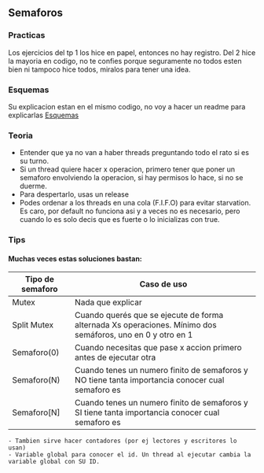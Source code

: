 ## Semaforos 

### Practicas
Los ejercicios del tp 1 los hice en papel, entonces no hay registro. 
Del 2 hice la mayoria en codigo, no te confies porque seguramente no todos esten bien ni tampoco hice todos, miralos para tener una idea. 

### Esquemas 
Su explicacion estan en el mismo codigo, no voy a hacer un readme para explicarlas [Esquemas](https://github.com/MateoGiuffra/concurrente/blob/main/Semaforos/Esquemas)

### Teoria
- Entender que ya no van a haber threads preguntando todo el rato si es su turno. 
- Si un thread quiere hacer x operacion, primero tener que poner un semaforo envolviendo la operacion, si hay permisos lo hace, si no se duerme. 
- Para despertarlo, usas un release
- Podes ordenar a los threads en una cola (F.I.F.O) para evitar starvation. Es caro, por default no funciona asi y a veces no es necesario, pero cuando lo es solo decis que es fuerte o lo inicializas con true.  

### Tips 
#### Muchas veces estas soluciones bastan: 
| Tipo de semaforo | Caso de uso |
|----------------|----------------|
| Mutex  | Nada que explicar |
| Split Mutex  | Cuando querés que se ejecute de forma alternada Xs operaciones. Mínimo dos semáforos, uno en 0 y otro en 1 |
| Semaforo(0)  | Cuando necesitas que pase x accion primero antes de ejecutar otra |
| Semaforo(N)  | Cuando tenes un numero finito de semaforos y NO tiene tanta importancia conocer cual semaforo es |
| Semaforo[N]  | Cuando tenes un numero finito de semaforos y SI tiene tanta importancia conocer cual semaforo es |
    - Tambien sirve hacer contadores (por ej lectores y escritores lo usan)
    - Variable global para conocer el id. Un thread al ejecutar cambia la variable global con SU ID. 
